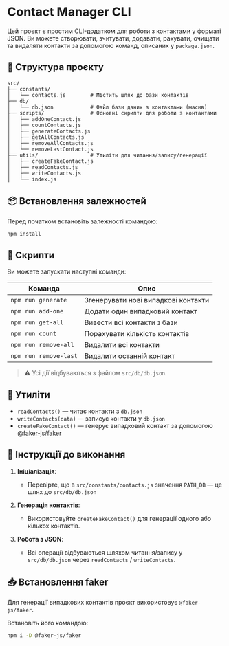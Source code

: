 # Contact Manager CLI

Цей проєкт є простим CLI-додатком для роботи з контактами у форматі JSON. Ви можете створювати, зчитувати, додавати, рахувати, очищати та видаляти контакти за допомогою команд, описаних у `package.json`.

## 📁 Структура проєкту

```
src/
├── constants/
│   └── contacts.js        # Містить шлях до бази контактів
├── db/
│   └── db.json            # Файл бази даних з контактами (масив)
├── scripts/               # Основні скрипти для роботи з контактами
│   ├── addOneContact.js
│   ├── countContacts.js
│   ├── generateContacts.js
│   ├── getAllContacts.js
│   ├── removeAllContacts.js
│   └── removeLastContact.js
├── utils/                 # Утиліти для читання/запису/генерації
│   ├── createFakeContact.js
│   ├── readContacts.js
│   ├── writeContacts.js
│   └── index.js
```

## 📦 Встановлення залежностей

Перед початком встановіть залежності командою:

```bash
npm install
```

## 🧪 Скрипти

Ви можете запускати наступні команди:

| Команда                  | Опис                                               |
|--------------------------|----------------------------------------------------|
| `npm run generate`       | Згенерувати нові випадкові контакти                |
| `npm run add-one`        | Додати один випадковий контакт                     |
| `npm run get-all`        | Вивести всі контакти з бази                        |
| `npm run count`          | Порахувати кількість контактів                     |
| `npm run remove-all`     | Видалити всі контакти                              |
| `npm run remove-last`    | Видалити останній контакт                          |

> ⚠️ Усі дії відбуваються з файлом `src/db/db.json`.

## 🧰 Утиліти

- `readContacts()` — читає контакти з `db.json`
- `writeContacts(data)` — записує контакти у `db.json`
- `createFakeContact()` — генерує випадковий контакт за допомогою [@faker-js/faker](https://www.npmjs.com/package/@faker-js/faker)

## 📌 Інструкції до виконання

1. **Ініціалізація**:
   - Перевірте, що в `src/constants/contacts.js` значення `PATH_DB` — це шлях до `src/db/db.json`

2. **Генерація контактів**:
   - Використовуйте `createFakeContact()` для генерації одного або кількох контактів.

3. **Робота з JSON**:
   - Всі операції відбуваються шляхом читання/запису у `src/db/db.json` через `readContacts` / `writeContacts`.

## 📥 Встановлення faker

Для генерації випадкових контактів проєкт використовує `@faker-js/faker`.

Встановіть його командою:

```bash
npm i -D @faker-js/faker
```
